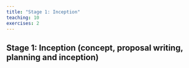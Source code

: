 ```yaml
---
title: "Stage 1: Inception"
teaching: 10
exercises: 2
---
```


## Stage 1: Inception (concept, proposal writing, planning and inception)

